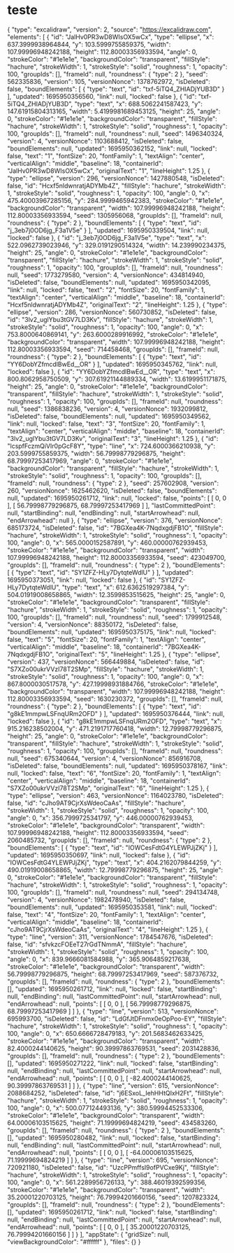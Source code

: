 # teste

{
  "type": "excalidraw",
  "version": 2,
  "source": "https://excalidraw.com",
  "elements": [
    {
      "id": "JalHv0PR3wD8WIsOX5wCx",
      "type": "ellipse",
      "x": 637.3999938964844,
      "y": 103.5999755859375,
      "width": 107.99996948242188,
      "height": 112.80003356933594,
      "angle": 0,
      "strokeColor": "#1e1e1e",
      "backgroundColor": "transparent",
      "fillStyle": "hachure",
      "strokeWidth": 1,
      "strokeStyle": "solid",
      "roughness": 1,
      "opacity": 100,
      "groupIds": [],
      "frameId": null,
      "roundness": {
        "type": 2
      },
      "seed": 562335836,
      "version": 105,
      "versionNonce": 1378762972,
      "isDeleted": false,
      "boundElements": [
        {
          "type": "text",
          "id": "txf-5iTQ4_ZHIADjYUB3D"
        }
      ],
      "updated": 1695950356560,
      "link": null,
      "locked": false
    },
    {
      "id": "txf-5iTQ4_ZHIADjYUB3D",
      "type": "text",
      "x": 688.5062241587423,
      "y": 147.61915804313165,
      "width": 5.4199981689453125,
      "height": 25,
      "angle": 0,
      "strokeColor": "#1e1e1e",
      "backgroundColor": "transparent",
      "fillStyle": "hachure",
      "strokeWidth": 1,
      "strokeStyle": "solid",
      "roughness": 1,
      "opacity": 100,
      "groupIds": [],
      "frameId": null,
      "roundness": null,
      "seed": 1496340324,
      "version": 4,
      "versionNonce": 1103688412,
      "isDeleted": false,
      "boundElements": null,
      "updated": 1695950362152,
      "link": null,
      "locked": false,
      "text": "1",
      "fontSize": 20,
      "fontFamily": 1,
      "textAlign": "center",
      "verticalAlign": "middle",
      "baseline": 18,
      "containerId": "JalHv0PR3wD8WIsOX5wCx",
      "originalText": "1",
      "lineHeight": 1.25
    },
    {
      "type": "ellipse",
      "version": 296,
      "versionNonce": 1427880548,
      "isDeleted": false,
      "id": "Hcxf5nldwnratjADYMb4Z",
      "fillStyle": "hachure",
      "strokeWidth": 1,
      "strokeStyle": "solid",
      "roughness": 1,
      "opacity": 100,
      "angle": 0,
      "x": 475.40003967285156,
      "y": 284.9999465942383,
      "strokeColor": "#1e1e1e",
      "backgroundColor": "transparent",
      "width": 107.99996948242188,
      "height": 112.80003356933594,
      "seed": 1305956068,
      "groupIds": [],
      "frameId": null,
      "roundness": {
        "type": 2
      },
      "boundElements": [
        {
          "type": "text",
          "id": "j_3eb7j0OD6jg_F3a1V5e"
        }
      ],
      "updated": 1695950339504,
      "link": null,
      "locked": false
    },
    {
      "id": "j_3eb7j0OD6jg_F3a1V5e",
      "type": "text",
      "x": 522.0962739023946,
      "y": 329.0191290514324,
      "width": 14.239990234375,
      "height": 25,
      "angle": 0,
      "strokeColor": "#1e1e1e",
      "backgroundColor": "transparent",
      "fillStyle": "hachure",
      "strokeWidth": 1,
      "strokeStyle": "solid",
      "roughness": 1,
      "opacity": 100,
      "groupIds": [],
      "frameId": null,
      "roundness": null,
      "seed": 1773279580,
      "version": 4,
      "versionNonce": 434814940,
      "isDeleted": false,
      "boundElements": null,
      "updated": 1695950342095,
      "link": null,
      "locked": false,
      "text": "2",
      "fontSize": 20,
      "fontFamily": 1,
      "textAlign": "center",
      "verticalAlign": "middle",
      "baseline": 18,
      "containerId": "Hcxf5nldwnratjADYMb4Z",
      "originalText": "2",
      "lineHeight": 1.25
    },
    {
      "type": "ellipse",
      "version": 286,
      "versionNonce": 560730852,
      "isDeleted": false,
      "id": "3lv2_uglYbu3tGV7LD3Kv",
      "fillStyle": "hachure",
      "strokeWidth": 1,
      "strokeStyle": "solid",
      "roughness": 1,
      "opacity": 100,
      "angle": 0,
      "x": 753.8000640869141,
      "y": 263.6000289916992,
      "strokeColor": "#1e1e1e",
      "backgroundColor": "transparent",
      "width": 107.99996948242188,
      "height": 112.80003356933594,
      "seed": 714458468,
      "groupIds": [],
      "frameId": null,
      "roundness": {
        "type": 2
      },
      "boundElements": [
        {
          "type": "text",
          "id": "YY6DobYZfmcdlBwEd__OR"
        }
      ],
      "updated": 1695950345762,
      "link": null,
      "locked": false
    },
    {
      "id": "YY6DobYZfmcdlBwEd__OR",
      "type": "text",
      "x": 800.8062958750509,
      "y": 307.61921144889334,
      "width": 13.6199951171875,
      "height": 25,
      "angle": 0,
      "strokeColor": "#1e1e1e",
      "backgroundColor": "transparent",
      "fillStyle": "hachure",
      "strokeWidth": 1,
      "strokeStyle": "solid",
      "roughness": 1,
      "opacity": 100,
      "groupIds": [],
      "frameId": null,
      "roundness": null,
      "seed": 1386838236,
      "version": 4,
      "versionNonce": 1932099812,
      "isDeleted": false,
      "boundElements": null,
      "updated": 1695950349562,
      "link": null,
      "locked": false,
      "text": "3",
      "fontSize": 20,
      "fontFamily": 1,
      "textAlign": "center",
      "verticalAlign": "middle",
      "baseline": 18,
      "containerId": "3lv2_uglYbu3tGV7LD3Kv",
      "originalText": "3",
      "lineHeight": 1.25
    },
    {
      "id": "lcspfFczmQiVIr0pGcF8Y",
      "type": "line",
      "x": 724.6000366210938,
      "y": 203.5999755859375,
      "width": 56.79998779296875,
      "height": 68.79997253417969,
      "angle": 0,
      "strokeColor": "#1e1e1e",
      "backgroundColor": "transparent",
      "fillStyle": "hachure",
      "strokeWidth": 1,
      "strokeStyle": "solid",
      "roughness": 1,
      "opacity": 100,
      "groupIds": [],
      "frameId": null,
      "roundness": {
        "type": 2
      },
      "seed": 257602908,
      "version": 260,
      "versionNonce": 1625462620,
      "isDeleted": false,
      "boundElements": null,
      "updated": 1695950261712,
      "link": null,
      "locked": false,
      "points": [
        [
          0,
          0
        ],
        [
          56.79998779296875,
          68.79997253417969
        ]
      ],
      "lastCommittedPoint": null,
      "startBinding": null,
      "endBinding": null,
      "startArrowhead": null,
      "endArrowhead": null
    },
    {
      "type": "ellipse",
      "version": 376,
      "versionNonce": 685173724,
      "isDeleted": false,
      "id": "7BGXea4K-7NqdxgdjFB1O",
      "fillStyle": "hachure",
      "strokeWidth": 1,
      "strokeStyle": "solid",
      "roughness": 1,
      "opacity": 100,
      "angle": 0,
      "x": 565.0000152587891,
      "y": 460.00000762939453,
      "strokeColor": "#1e1e1e",
      "backgroundColor": "transparent",
      "width": 107.99996948242188,
      "height": 112.80003356933594,
      "seed": 423049700,
      "groupIds": [],
      "frameId": null,
      "roundness": {
        "type": 2
      },
      "boundElements": [
        {
          "type": "text",
          "id": "SY1ZFZ-HLy7DytqteWdlU"
        }
      ],
      "updated": 1695950373051,
      "link": null,
      "locked": false
    },
    {
      "id": "SY1ZFZ-HLy7DytqteWdlU",
      "type": "text",
      "x": 612.6362519297384,
      "y": 504.01919008658865,
      "width": 12.3599853515625,
      "height": 25,
      "angle": 0,
      "strokeColor": "#1e1e1e",
      "backgroundColor": "transparent",
      "fillStyle": "hachure",
      "strokeWidth": 1,
      "strokeStyle": "solid",
      "roughness": 1,
      "opacity": 100,
      "groupIds": [],
      "frameId": null,
      "roundness": null,
      "seed": 1799912548,
      "version": 4,
      "versionNonce": 88350172,
      "isDeleted": false,
      "boundElements": null,
      "updated": 1695950375175,
      "link": null,
      "locked": false,
      "text": "5",
      "fontSize": 20,
      "fontFamily": 1,
      "textAlign": "center",
      "verticalAlign": "middle",
      "baseline": 18,
      "containerId": "7BGXea4K-7NqdxgdjFB1O",
      "originalText": "5",
      "lineHeight": 1.25
    },
    {
      "type": "ellipse",
      "version": 437,
      "versionNonce": 566449884,
      "isDeleted": false,
      "id": "S7XZo00ukrVVzI78T2SMp",
      "fillStyle": "hachure",
      "strokeWidth": 1,
      "strokeStyle": "solid",
      "roughness": 1,
      "opacity": 100,
      "angle": 0,
      "x": 867.8000030517578,
      "y": 427.19998931884766,
      "strokeColor": "#1e1e1e",
      "backgroundColor": "transparent",
      "width": 107.99996948242188,
      "height": 112.80003356933594,
      "seed": 1630230372,
      "groupIds": [],
      "frameId": null,
      "roundness": {
        "type": 2
      },
      "boundElements": [
        {
          "type": "text",
          "id": "g8kE1mmpwLSFnqURm2OFD"
        }
      ],
      "updated": 1695950376444,
      "link": null,
      "locked": false
    },
    {
      "id": "g8kE1mmpwLSFnqURm2OFD",
      "type": "text",
      "x": 915.216238502004,
      "y": 471.2191717760418,
      "width": 12.79998779296875,
      "height": 25,
      "angle": 0,
      "strokeColor": "#1e1e1e",
      "backgroundColor": "transparent",
      "fillStyle": "hachure",
      "strokeWidth": 1,
      "strokeStyle": "solid",
      "roughness": 1,
      "opacity": 100,
      "groupIds": [],
      "frameId": null,
      "roundness": null,
      "seed": 675340644,
      "version": 4,
      "versionNonce": 856916708,
      "isDeleted": false,
      "boundElements": null,
      "updated": 1695950378167,
      "link": null,
      "locked": false,
      "text": "6",
      "fontSize": 20,
      "fontFamily": 1,
      "textAlign": "center",
      "verticalAlign": "middle",
      "baseline": 18,
      "containerId": "S7XZo00ukrVVzI78T2SMp",
      "originalText": "6",
      "lineHeight": 1.25
    },
    {
      "type": "ellipse",
      "version": 463,
      "versionNonce": 1164023780,
      "isDeleted": false,
      "id": "cJho9AT9CjrXsWdeoCaAs",
      "fillStyle": "hachure",
      "strokeWidth": 1,
      "strokeStyle": "solid",
      "roughness": 1,
      "opacity": 100,
      "angle": 0,
      "x": 356.7999725341797,
      "y": 446.00000762939453,
      "strokeColor": "#1e1e1e",
      "backgroundColor": "transparent",
      "width": 107.99996948242188,
      "height": 112.80003356933594,
      "seed": 2060485732,
      "groupIds": [],
      "frameId": null,
      "roundness": {
        "type": 2
      },
      "boundElements": [
        {
          "type": "text",
          "id": "IOWCesFdtG4YLEWPJjZKj"
        }
      ],
      "updated": 1695950350697,
      "link": null,
      "locked": false
    },
    {
      "id": "IOWCesFdtG4YLEWPJjZKj",
      "type": "text",
      "x": 404.2162079844259,
      "y": 490.01919008658865,
      "width": 12.79998779296875,
      "height": 25,
      "angle": 0,
      "strokeColor": "#1e1e1e",
      "backgroundColor": "transparent",
      "fillStyle": "hachure",
      "strokeWidth": 1,
      "strokeStyle": "solid",
      "roughness": 1,
      "opacity": 100,
      "groupIds": [],
      "frameId": null,
      "roundness": null,
      "seed": 294134748,
      "version": 4,
      "versionNonce": 1982478940,
      "isDeleted": false,
      "boundElements": null,
      "updated": 1695950353581,
      "link": null,
      "locked": false,
      "text": "4",
      "fontSize": 20,
      "fontFamily": 1,
      "textAlign": "center",
      "verticalAlign": "middle",
      "baseline": 18,
      "containerId": "cJho9AT9CjrXsWdeoCaAs",
      "originalText": "4",
      "lineHeight": 1.25
    },
    {
      "type": "line",
      "version": 311,
      "versionNonce": 1784547676,
      "isDeleted": false,
      "id": "sfvkzcFOEeT27rGdTNmmA",
      "fillStyle": "hachure",
      "strokeWidth": 1,
      "strokeStyle": "solid",
      "roughness": 1,
      "opacity": 100,
      "angle": 0,
      "x": 839.9666081584988,
      "y": 365.9064859217638,
      "strokeColor": "#1e1e1e",
      "backgroundColor": "transparent",
      "width": 56.79998779296875,
      "height": 68.79997253417969,
      "seed": 587376732,
      "groupIds": [],
      "frameId": null,
      "roundness": {
        "type": 2
      },
      "boundElements": [],
      "updated": 1695950261712,
      "link": null,
      "locked": false,
      "startBinding": null,
      "endBinding": null,
      "lastCommittedPoint": null,
      "startArrowhead": null,
      "endArrowhead": null,
      "points": [
        [
          0,
          0
        ],
        [
          56.79998779296875,
          68.79997253417969
        ]
      ]
    },
    {
      "type": "line",
      "version": 513,
      "versionNonce": 695993700,
      "isDeleted": false,
      "id": "LdGfJtDFnmx0eOpPoo-EY",
      "fillStyle": "hachure",
      "strokeWidth": 1,
      "strokeStyle": "solid",
      "roughness": 1,
      "opacity": 100,
      "angle": 0,
      "x": 650.6666728479183,
      "y": 201.5683462633425,
      "strokeColor": "#1e1e1e",
      "backgroundColor": "transparent",
      "width": 82.4000244140625,
      "height": 90.39997863769531,
      "seed": 2031428836,
      "groupIds": [],
      "frameId": null,
      "roundness": {
        "type": 2
      },
      "boundElements": [],
      "updated": 1695950271222,
      "link": null,
      "locked": false,
      "startBinding": null,
      "endBinding": null,
      "lastCommittedPoint": null,
      "startArrowhead": null,
      "endArrowhead": null,
      "points": [
        [
          0,
          0
        ],
        [
          -82.4000244140625,
          90.39997863769531
        ]
      ]
    },
    {
      "type": "line",
      "version": 615,
      "versionNonce": 2088684252,
      "isDeleted": false,
      "id": "j6ESxoL_IehHHtQIxH2Ft",
      "fillStyle": "hachure",
      "strokeWidth": 1,
      "strokeStyle": "solid",
      "roughness": 1,
      "opacity": 100,
      "angle": 0,
      "x": 500.077124493136,
      "y": 380.59994452533306,
      "strokeColor": "#1e1e1e",
      "backgroundColor": "transparent",
      "width": 64.00006103515625,
      "height": 71.19999694824219,
      "seed": 434583260,
      "groupIds": [],
      "frameId": null,
      "roundness": {
        "type": 2
      },
      "boundElements": [],
      "updated": 1695950280482,
      "link": null,
      "locked": false,
      "startBinding": null,
      "endBinding": null,
      "lastCommittedPoint": null,
      "startArrowhead": null,
      "endArrowhead": null,
      "points": [
        [
          0,
          0
        ],
        [
          -64.00006103515625,
          71.19999694824219
        ]
      ]
    },
    {
      "type": "line",
      "version": 695,
      "versionNonce": 720921180,
      "isDeleted": false,
      "id": "UzcPPmffsI9ofPVCxe9Kj",
      "fillStyle": "hachure",
      "strokeWidth": 1,
      "strokeStyle": "solid",
      "roughness": 1,
      "opacity": 100,
      "angle": 0,
      "x": 561.2289956726133,
      "y": 388.46019392599356,
      "strokeColor": "#1e1e1e",
      "backgroundColor": "transparent",
      "width": 35.20001220703125,
      "height": 76.79994201660156,
      "seed": 1207823324,
      "groupIds": [],
      "frameId": null,
      "roundness": {
        "type": 2
      },
      "boundElements": [],
      "updated": 1695950261712,
      "link": null,
      "locked": false,
      "startBinding": null,
      "endBinding": null,
      "lastCommittedPoint": null,
      "startArrowhead": null,
      "endArrowhead": null,
      "points": [
        [
          0,
          0
        ],
        [
          35.20001220703125,
          76.79994201660156
        ]
      ]
    }
  ],
  "appState": {
    "gridSize": null,
    "viewBackgroundColor": "#ffffff"
  },
  "files": {}
}
